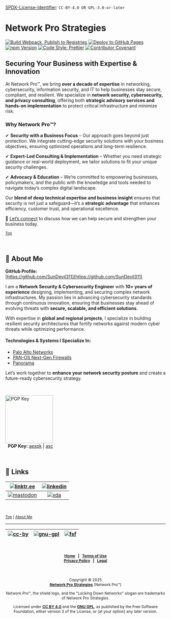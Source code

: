 <!-- =========================================================================
SPDX-License-Identifier: CC-BY-4.0 OR GPL-3.0-or-later
This file is part of Network Pro.
========================================================================== -->

<!--
Copyright © 2025 Network Pro Strategies (Network Pro)

---

I. Creative Commons Attribution 4.0 International

Network Pro (the "Licensed Material") is licensed under Creative Commons Attribution 4.0 International ("CC BY 4.0"). To view a copy of this license, visit https://creativecommons.org/licenses/by/4.0/.

Per the terms of the License, you are free to distribute, remix, adapt, and build upon the Licensed Material for any purpose, even commercially. You must give appropriate credit, provide a link to the License, and indicate if changes were made.

The Licensor offers the Licensed Material as-is and as-available, and makes no representations or warranties of any kind concerning the Licensed Material, whether express, implied, statutory, or other. This includes, without limitation, warranties of title, merchantability, fitness for a particular purpose, non-infringement, absence of latent or other defects, accuracy, or the presence or absence of errors, whether or not known or discoverable.

Permissions beyond the scope of this License—or instead of those permitted by this License—may be available as further defined within this document.

  SPDX Reference: https://spdx.org/licenses/CC-BY-4.0.html
  Canonical URL: https://creativecommons.org/licenses/by/4.0/

---

II. GNU General Public License

Network Pro is free software: you can redistribute it and/or modify it under the terms of the GNU General Public License ("GNU GPL") as published by the Free Software Foundation, either version 3 of the License, or (at your option) any later version.

This material is distributed in the hope that it will be useful, but WITHOUT ANY WARRANTY; without even the implied warranty of MERCHANTABILITY or
FITNESS FOR A PARTICULAR PURPOSE.

See the GNU General Public License for more details.

  SPDX Reference: https://spdx.org/licenses/GPL-3.0-or-later.html
  Canonical URL: https://www.gnu.org/licenses/gpl-3.0.html

---

Author: Scott Lopez
Email: <contact@neteng.pro>
Web: <https://bio.neteng.pro>
-->

[SPDX-License-Identifier](https://spdx.dev/learn/handling-license-info/): `CC-BY-4.0 OR GPL-3.0-or-later`

<a name="top"></a>

# Network Pro Strategies

[![Build Webpack, Publish to Registries](https://github.com/netwk-pro/netwk-pro.github.io/actions/workflows/webpack.yml/badge.svg)](https://github.com/netwk-pro/netwk-pro.github.io/actions/workflows/webpack.yml) [![Deploy to GitHub Pages](https://github.com/netwk-pro/netwk-pro.github.io/actions/workflows/upload.yml/badge.svg)](https://github.com/netwk-pro/netwk-pro.github.io/actions/workflows/upload.yml)  
[![npm Version](https://img.shields.io/npm/v/%40neteng-pro%2Fnetwk-pro-web?registry_uri=https%3A%2F%2Fregistry.npmjs.com&style=flat&logo=npm&logoSize=auto&labelColor=fffff&color=0c7ebe)](https://www.npmjs.com/package/@neteng-pro/netwk-pro-web) [![Code Style: Prettier](https://img.shields.io/badge/code_style-prettier-ff69b4.svg?style=flat)](https://github.com/prettier/prettier) [![Contributor Covenant](https://img.shields.io/badge/Contributor%20Covenant-2.1-4baaaa.svg)](https://github.com/netwk-pro/netwk-pro.github.io/blob/master/CODE_OF_CONDUCT.md)

## **Securing Your Business with Expertise & Innovation**

At Network Pro&trade;, we bring **over a decade of expertise** in networking, cybersecurity, information security, and IT to help businesses stay secure, compliant, and resilient. We specialize in **network security, cybersecurity, and privacy consulting**, offering both **strategic advisory services and hands-on implementation** to protect critical infrastructure and minimize risk.

### **Why Network Pro&trade;?**

✔ **Security with a Business Focus** – Our approach goes beyond just protection. We integrate cutting-edge security solutions with your business objectives, ensuring optimized operations and long-term resilience.

✔ **Expert-Led Consulting & Implementation** – Whether you need strategic guidance or real-world deployment, we tailor solutions to fit your unique security challenges.

✔ **Advocacy & Education** – We’re committed to empowering businesses, policymakers, and the public with the knowledge and tools needed to navigate today’s complex digital landscape.

Our **blend of deep technical expertise and business insight** ensures that security is not just a safeguard&mdash;it’s a **strategic advantage** that enhances efficiency, customer trust, and operational excellence.

🔹 [Let’s connect](https://contact.neteng.pro) to discuss how we can help secure and strengthen your business today.

<sub>[Top](#top)</sub>

&nbsp;

<a name="about-me"></a>

## 🚀 About Me

**GitHub Profile:**  
[https://github.com/SunDevil311](https://github.com/SunDevil311)

I am a **Network Security & Cybersecurity Engineer** with **10+ years of experience** designing, implementing, and securing complex network infrastructures. My passion lies in advancing cybersecurity standards through continuous innovation, ensuring that businesses stay ahead of evolving threats with **secure, scalable, and efficient solutions**.

With expertise in **global and regional projects**, I specialize in building resilient security architectures that fortify networks against modern cyber threats while optimizing performance.

<!-- markdownlint-disable MD001 -->

#### **Technologies & Systems I Specialize In:**

- [Palo Alto Networks](https://www.paloaltonetworks.com)
- [PAN-OS Next-Gen Firewalls](https://docs.paloaltonetworks.com/pan-os)
- [Panorama](https://docs.paloaltonetworks.com/panorama)

<!-- markdownlint-enable MD001 -->

Let’s work together to **enhance your network security posture** and create a future-ready cybersecurity strategy.

&nbsp;

<img src="https://netwk.pro/img/qr/pgp.png" width="150px" height="150px" alt="PGP Key"><br />&nbsp;
<span style="font-size: 14px">
<b>PGP Key:</b> <a href="https://raw.githubusercontent.com/netwk-pro/netwk-pro.github.io/refs/heads/master/assets/files/support_at_neteng_pro.aexpk" type="application/pgp-keys">aexpk</a> | <a href="https://raw.githubusercontent.com/netwk-pro/netwk-pro.github.io/refs/heads/master/assets/files/support_at_neteng_pro.asc" type="text/plain">asc</a>
</span>

&nbsp; <!-- space for clarity -->

## 🔗 Links

|  [![linktr.ee](https://img.shields.io/badge/linktree-43E55E?style=for-the-badge&logo=linktree&logoColor=white)](https://linktr.ee/scottlopez)  | [![linkedin](https://img.shields.io/badge/linkedin-0A66C2?style=for-the-badge&logo=linkedin&logoColor=white)](https://linkedin.com/in/scottlopez) |
| :--------------------------------------------------------------------------------------------------------------------------------------------: | :-----------------------------------------------------------------------------------------------------------------------------------------------: |
| [![mastodon](https://img.shields.io/badge/Mastodon-6364FF?style=for-the-badge&logo=Mastodon&logoColor=white)](https://noc.social/@sundevil311) |  [![xda](https://img.shields.io/badge/xda%20developers-2DAAE9?style=for-the-badge&logo=xda-developers&logoColor=white)](https://xda.neteng.pro)   |

&nbsp; <!-- space for clarity -->

<sub>[Top](#top) | [About Me](#about-me)</sub>

---

| [![cc-by](https://forthebadge.com/images/badges/cc-by.png)](https://creativecommons.org/licenses/by/4.0/) | [![gnu-gpl](https://img.shields.io/badge/LICENSE-GPLv3-red?style=for-the-badge&labelColor=9b9b9b&color=d0021b)](https://www.gnu.org/licenses/gpl-3.0.html) | [![fsf](https://netwk.pro/img/fsf-member.png)](https://my.fsf.org/join?referrer=6725885) |
| :-------------------------------------------------------------------------------------------------------: | :--------------------------------------------------------------------------------------------------------------------------------------------------------: | :--------------------------------------------------------------------------------------: |

&nbsp;

<span style="font-size: 12px; font-weight: bold; text-align: center;">

[Home](https://netwk.pro) &nbsp; | &nbsp; [Terms of Use](https://github.com/netwk-pro/netwk-pro.github.io/blob/master/legal/TERMS.md)  
[Privacy Policy](https://github.com/netwk-pro/netwk-pro.github.io/blob/master/legal/PRIVACY.md) &nbsp; | &nbsp; [Legal](https://github.com/netwk-pro/netwk-pro.github.io/blob/master/LICENSE.md)

</span>

&nbsp;

<span style="font-size: 12px; text-align: center;">

Copyright &copy; 2025  
**[Network Pro Strategies](https://netwk.pro/)** (Network Pro&trade;)

Network Pro&trade;, the shield logo, and the "Locking Down Networks" slogan are trademarks of Network Pro Strategies.

Licensed under **[CC BY 4.0](https://creativecommons.org/licenses/by/4.0/)** and the **[GNU GPL](https://spdx.org/licenses/GPL-3.0-or-later.html)**, as published by the Free Software Foundation, either version 3 of the License, or (at your option) any later version.

</span>
